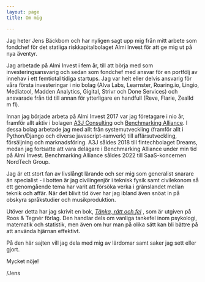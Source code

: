 ```yaml
---
layout: page
title: Om mig

---
```

Jag heter Jens Bäckbom och har nyligen sagt upp mig från mitt arbete som fondchef för det statliga riskkapitalbolaget Almi Invest för att ge mig ut på nya äventyr.

Jag arbetade på Almi Invest i fem år, till att börja med som investeringsansvarig och sedan som fondchef med ansvar för en portfölj av innehav i ett femtiotal tidiga startups. Jag var helt eller delvis ansvarig för våra första investeringar i nio bolag (Alva Labs, Learnster, Roaring.io, Lingio, Mediatool, Madden Analytics, Gigital, Strivr och Done Services) och ansvarade från tid till annan för ytterligare en handfull (Reve, Flarie, ZealId m fl).

Innan jag började arbeta på Almi Invest 2017 var jag företagare i nio år, framför allt aktiv i bolagen [A3J Consulting](http://www.a3j.se) och [Benchmarking Alliance](http://www.benchmarkingalliance.com). I dessa bolag arbetade jag med allt från systemutveckling (framför allt i Python/Django och diverse javascript-ramverk) till affärsutveckling, försäljning och marknadsföring. A3J såldes 2018 till fintechbolaget Dreams, medan jag fortsatte att vara delägare i Benchmarking Alliance under min tid på Almi Invest. Benchmarking Alliance såldes 2022 till SaaS-koncernen NordTech Group. 

Jag är ett stort fan av livslångt lärande och ser mig som generalist snarare än specialist - i botten är jag civilingenjör i teknisk fysik samt civilekonom så ett genomgående tema har varit att försöka verka i gränslandet mellan teknik och affär. När det blivit tid över har jag ibland även snöat in på obskyra språkstudier och musikproduktion.

Utöver detta har jag skrivit en bok, [_Tänka, rätt och fel_](https://www.adlibris.com/se/bok/tanka-ratt-fel-hur-du-undviker-vanliga-tankefel-och-anvander-hjarnan-battre-9789187905599) , som är utgiven på Roos & Tegnér förlag. Den handlar dels om vanliga tankefel inom psykologi, matematik och statistik, men även om hur man på olika sätt kan bli bättre på att använda hjärnan effektivt.

På den här sajten vill jag dela med mig av lärdomar samt saker jag sett eller gjort.

Mycket nöje!

/Jens
